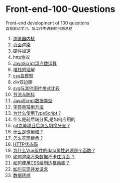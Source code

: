 # Front-end-100-Questions
Front-end development of 100 questions   
`自我驱动学习，及工作中遇到的问题总结`    

1. [浏览器内核](https://github.com/Mrzhangqc/Front-end-100-Questions/issues/1)   
2. [页面渲染](https://github.com/Mrzhangqc/Front-end-100-Questions/issues/2)   
3. 硬件加速   
4. http协议   
5. [JavaScript浮点数运算](https://github.com/Mrzhangqc/Front-end-100-Questions/issues/13)
6. [堆栈的理解](https://github.com/Mrzhangqc/Front-end-100-Questions/issues/14)   
7. [css盒模型](https://github.com/Mrzhangqc/Front-end-100-Questions/issues/20)  
8. div双边距   
9. [svg与其他图片格式比较](https://github.com/Mrzhangqc/Front-end-100-Questions/issues/15)  
10. [节流与防抖](https://github.com/Mrzhangqc/Front-end-100-Questions/issues/16)  
11. [JavaScript数据类型](https://github.com/Mrzhangqc/Front-end-100-Questions/issues/17)  
12. [字符串常用方法](https://github.com/Mrzhangqc/Front-end-100-Questions/issues/18) 
13. [为什么使用TypeScript ?](https://github.com/Mrzhangqc/Front-end-100-Questions/issues/19) 
14. 什么是前后端分离,是如何应用的
15. [git克隆项目后怎么切换分支 ?](https://github.com/Mrzhangqc/Front-end-100-Questions/issues/21) 
16. [什么是作用域 ?](https://github.com/Mrzhangqc/Front-end-100-Questions/issues/22) 
17. [怎么实现继承 ?](https://github.com/Mrzhangqc/Front-end-100-Questions/issues/23) 
18. [HTTP状态码](https://github.com/Mrzhangqc/Front-end-100-Questions/issues/24) 
19. [为什么Vue组件的data属性必须是个函数 ?](https://github.com/Mrzhangqc/Front-end-100-Questions/issues/25)
20. [如何渲染万条数据不卡住页面 ？](https://github.com/Mrzhangqc/Front-end-100-Questions/issues/27)
21. [如何使用CSS绘制边框动画？](https://github.com/Mrzhangqc/Front-end-100-Questions/issues/28)
22. [如何实现并发请求](https://github.com/Mrzhangqc/Front-end-100-Questions/issues/29)
23. [数据转树](https://github.com/Mrzhangqc/Front-end-100-Questions/issues/30)
